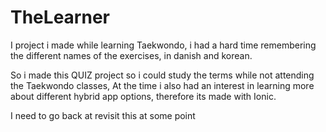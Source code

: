 # TheLearner

I project i made while learning Taekwondo, i had a hard time remembering the different names of the exercises, in danish and korean. 

So i made this QUIZ project so i could study the terms while not attending the Taekwondo classes, 
At the time i also had an interest in learning more about different hybrid app options, therefore its made with Ionic. 

I need to go back at revisit this at some point
